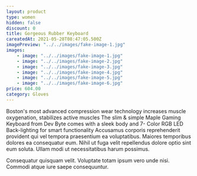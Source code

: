 ```yaml
---
layout: product
type: women
hidden: false
discount: 0
title: Gorgeous Rubber Keyboard
careatedAt: 2021-05-28T08:47:05.500Z
imagePreview: "../../images/fake-image-1.jpg"
images:
    - image: "../../images/fake-image-1.jpg"
    - image: "../../images/fake-image-2.jpg"
    - image: "../../images/fake-image-3.jpg"
    - image: "../../images/fake-image-4.jpg"
    - image: "../../images/fake-image-5.jpg"
    - image: "../../images/fake-image-6.jpg"
price: 604.00
category: Gloves
---
```

Boston's most advanced compression wear technology increases muscle oxygenation, stabilizes active muscles
The slim & simple Maple Gaming Keyboard from Dev Byte comes with a sleek body and 7- Color RGB LED Back-lighting for smart functionality
Accusamus corporis reprehenderit provident qui vel tempora praesentium ea voluptatibus. Maiores temporibus dolores ea consequatur eum. Nihil ut fuga velit repellendus dolore optio sint eum soluta. Ullam modi ut necessitatibus harum possimus.
 Consequatur quisquam velit. Voluptate totam ipsum vero unde nisi. Commodi atque iure saepe consequuntur.
